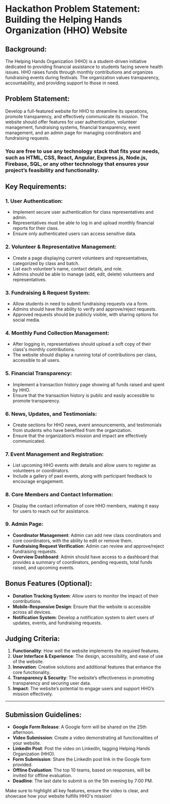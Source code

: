 # Hackathon Problem Statement: Building the Helping Hands Organization (HHO) Website

## Background:
The Helping Hands Organization (HHO) is a student-driven initiative dedicated to providing financial assistance to students facing severe health issues. HHO raises funds through monthly contributions and organizes fundraising events during festivals. The organization values transparency, accountability, and providing support to those in need.

## Problem Statement:
Develop a full-featured website for HHO to streamline its operations, promote transparency, and effectively communicate its mission. The website should offer features for user authentication, volunteer management, fundraising systems, financial transparency, event management, and an admin page for managing coordinators and fundraising requests.


### **You are free to use any technology stack that fits your needs**, such as HTML, CSS, React, Angular, Express.js, Node.js, Firebase, SQL, or any other technology that ensures your project’s feasibility and functionality.

## Key Requirements:

### 1. User Authentication:
- Implement secure user authentication for class representatives and admin.
- Representatives must be able to log in and upload monthly financial reports for their class.
- Ensure only authenticated users can access sensitive data.

### 2. Volunteer & Representative Management:
- Create a page displaying current volunteers and representatives, categorized by class and batch.
- List each volunteer’s name, contact details, and role.
- Admins should be able to manage (add, edit, delete) volunteers and representatives.

### 3. Fundraising & Request System:
- Allow students in need to submit fundraising requests via a form.
- Admins should have the ability to verify and approve/reject requests.
- Approved requests should be publicly visible, with sharing options for social media.

### 4. Monthly Fund Collection Management:
- After logging in, representatives should upload a soft copy of their class's monthly contributions.
- The website should display a running total of contributions per class, accessible to all users.

### 5. Financial Transparency:
- Implement a transaction history page showing all funds raised and spent by HHO.
- Ensure that the transaction history is public and easily accessible to promote transparency.

### 6. News, Updates, and Testimonials:
- Create sections for HHO news, event announcements, and testimonials from students who have benefited from the organization.
- Ensure that the organization’s mission and impact are effectively communicated.

### 7. Event Management and Registration:
- List upcoming HHO events with details and allow users to register as volunteers or coordinators.
- Include a gallery of past events, along with participant feedback to encourage engagement.

### 8. Core Members and Contact Information:
- Display the contact information of core HHO members, making it easy for users to reach out for assistance.

### 9. Admin Page:
- **Coordinator Management**: Admin can add new class coordinators and core coordinators, with the ability to edit or remove them.
- **Fundraising Request Verification**: Admin can review and approve/reject fundraising requests.
- **Overview Dashboard**: Admin should have access to a dashboard that provides a summary of coordinators, pending requests, total funds raised, and upcoming events.

## Bonus Features (Optional):
- **Donation Tracking System**: Allow users to monitor the impact of their contributions.
- **Mobile-Responsive Design**: Ensure that the website is accessible across all devices.
- **Notification System**: Develop a notification system to alert users of updates, events, and fundraising requests.

## Judging Criteria:
1. **Functionality**: How well the website implements the required features.
2. **User Interface & Experience**: The design, accessibility, and ease of use of the website.
3. **Innovation**: Creative solutions and additional features that enhance the core functionality.
4. **Transparency & Security**: The website’s effectiveness in promoting transparency and securing user data.
5. **Impact**: The website’s potential to engage users and support HHO’s mission effectively.

---

## Submission Guidelines:

- **Google Form Release**: A Google form will be shared on the 25th afternoon.
- **Video Submission**: Create a video demonstrating all functionalities of your website.
- **LinkedIn Post**: Post the video on LinkedIn, tagging Helping Hands Organization (HHO).
- **Form Submission**: Share the LinkedIn post link in the Google form provided.
- **Offline Evaluation**: The top 10 teams, based on responses, will be invited for offline evaluation.
- **Deadline**: The last date to submit is on the 5th evening by 7:00 PM.

Make sure to highlight all key features, ensure the video is clear, and showcase how your website fulfills HHO's mission!
